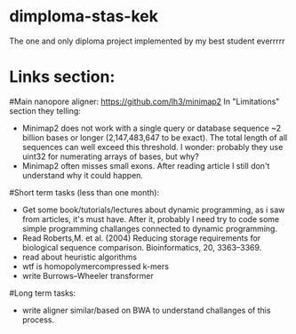 # dimploma-stas-kek
The one and only diploma project implemented by my best student everrrrr





# Links section:




#Main nanopore aligner:
<https://github.com/lh3/minimap2>
In "Limitations" section they telling:
- Minimap2 does not work with a single query or database sequence ~2 billion bases or longer (2,147,483,647 to be exact). The total length of all sequences can well exceed this threshold.
I wonder: probably they use uint32 for numerating arrays of bases, but why?
- Minimap2 often misses small exons.
After reading article I still don't understand why it could happen.




#Short term tasks (less than one month):
- Get some book/tutorials/lectures about dynamic programming, as i saw from articles, it's must have. After it, probably I need try to code some simple programming challanges connected to dynamic programming.
- Read Roberts,M. et al. (2004) Reducing storage requirements for biological sequence comparison. Bioinformatics, 20, 3363–3369.
- read about heuristic algorithms
- wtf is homopolymercompressed k-mers
- write Burrows–Wheeler transformer

#Long term tasks:
- write aligner similar/based on BWA to understand challanges of this process.

